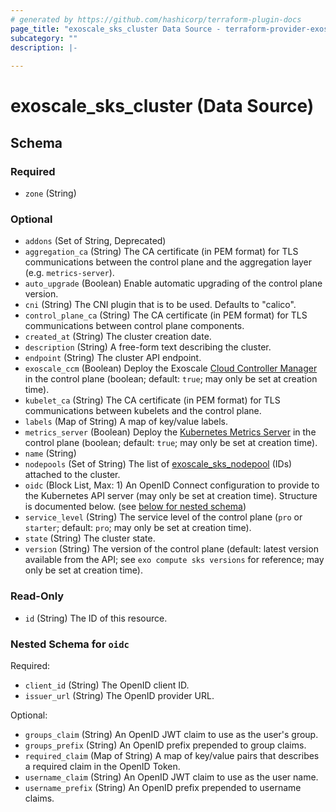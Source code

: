 ```yaml
---
# generated by https://github.com/hashicorp/terraform-plugin-docs
page_title: "exoscale_sks_cluster Data Source - terraform-provider-exoscale"
subcategory: ""
description: |-
  
---
```


# exoscale_sks_cluster (Data Source)





<!-- schema generated by tfplugindocs -->
## Schema

### Required

- `zone` (String)

### Optional

- `addons` (Set of String, Deprecated)
- `aggregation_ca` (String) The CA certificate (in PEM format) for TLS communications between the control plane and the aggregation layer (e.g. `metrics-server`).
- `auto_upgrade` (Boolean) Enable automatic upgrading of the control plane version.
- `cni` (String) The CNI plugin that is to be used. Defaults to "calico".
- `control_plane_ca` (String) The CA certificate (in PEM format) for TLS communications between control plane components.
- `created_at` (String) The cluster creation date.
- `description` (String) A free-form text describing the cluster.
- `endpoint` (String) The cluster API endpoint.
- `exoscale_ccm` (Boolean) Deploy the Exoscale [Cloud Controller Manager](https://github.com/exoscale/exoscale-cloud-controller-manager/) in the control plane (boolean; default: `true`; may only be set at creation time).
- `kubelet_ca` (String) The CA certificate (in PEM format) for TLS communications between kubelets and the control plane.
- `labels` (Map of String) A map of key/value labels.
- `metrics_server` (Boolean) Deploy the [Kubernetes Metrics Server](https://github.com/kubernetes-sigs/metrics-server/) in the control plane (boolean; default: `true`; may only be set at creation time).
- `name` (String)
- `nodepools` (Set of String) The list of [exoscale_sks_nodepool](./sks_nodepool.md) (IDs) attached to the cluster.
- `oidc` (Block List, Max: 1) An OpenID Connect configuration to provide to the Kubernetes API server (may only be set at creation time). Structure is documented below. (see [below for nested schema](#nestedblock--oidc))
- `service_level` (String) The service level of the control plane (`pro` or `starter`; default: `pro`; may only be set at creation time).
- `state` (String) The cluster state.
- `version` (String) The version of the control plane (default: latest version available from the API; see `exo compute sks versions` for reference; may only be set at creation time).

### Read-Only

- `id` (String) The ID of this resource.

<a id="nestedblock--oidc"></a>
### Nested Schema for `oidc`

Required:

- `client_id` (String) The OpenID client ID.
- `issuer_url` (String) The OpenID provider URL.

Optional:

- `groups_claim` (String) An OpenID JWT claim to use as the user's group.
- `groups_prefix` (String) An OpenID prefix prepended to group claims.
- `required_claim` (Map of String) A map of key/value pairs that describes a required claim in the OpenID Token.
- `username_claim` (String) An OpenID JWT claim to use as the user name.
- `username_prefix` (String) An OpenID prefix prepended to username claims.


